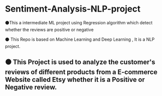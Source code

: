 # Sentiment-Analysis-NLP-project
⚫This a intermediate ML project using Regression algorithm which detect whether the reviews are positive or negative

⚫ This Repo is based on Machine Learning and Deep Learning , It is a NLP project.

⚫ This Project is used to analyze the customer's reviews of different products from a E-commerce Website called Etsy whether it is a Positive or Negative review.
------------------------------------------------------------------------------------------------------------------
